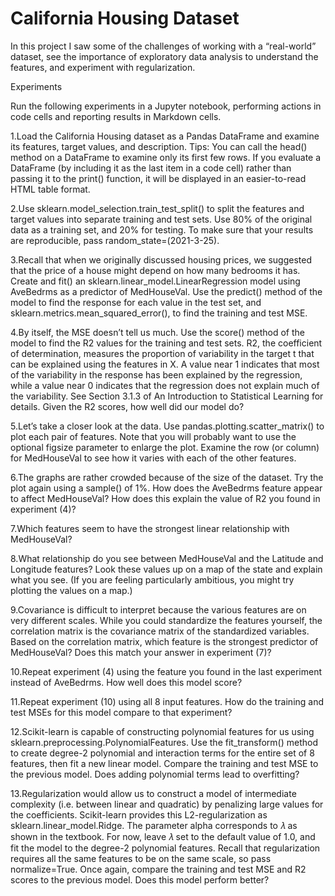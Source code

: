 # California Housing Dataset 

In this project I saw some of the challenges of working with a “real-world” dataset, 
see the importance of exploratory data analysis to understand the features, and experiment 
with regularization.<p>

Experiments<p>
Run the following experiments in a Jupyter notebook, performing actions in code cells and reporting results in Markdown cells.<p>
1.Load the California Housing dataset as a Pandas DataFrame and examine its features, target values, and description. Tips:
You can call the head() method on a DataFrame to examine only its first few rows.
If you evaluate a DataFrame (by including it as the last item in a code cell) rather than passing it to the print() function, 
it will be displayed in an easier-to-read HTML table format.<p>
2.Use sklearn.model_selection.train_test_split() to split the features and target values into separate training and test sets.
 Use 80% of the original data as a training set, and 20% for testing. To make sure that your results are reproducible, pass 
random_state=(2021-3-25).<p>
3.Recall that when we originally discussed housing prices, we suggested that the price of a house might depend on how many 
bedrooms it has. Create and fit() an sklearn.linear_model.LinearRegression model using AveBedrms as a predictor of MedHouseVal.
Use the predict() method of the model to find the response for each value in the test set, and sklearn.metrics.mean_squared_error(),
 to find the training and test MSE.<p>
4.By itself, the MSE doesn’t tell us much. Use the score() method of the model to find the R2 values for the training and test sets.
R2, the coefficient of determination, measures the proportion of variability in the target t that can be explained using the features
 in X. A value near 1 indicates that most of the variability in the response has been explained by the regression, while a value near
 0 indicates that the regression does not explain much of the variability. See Section 3.1.3 of An Introduction to Statistical 
Learning for details.
Given the R2 scores, how well did our model do?<p>
5.Let’s take a closer look at the data. Use pandas.plotting.scatter_matrix() to plot each pair of features. Note that you will probably
 want to use the optional figsize parameter to enlarge the plot. Examine the row (or column) for MedHouseVal to see how it varies with
 each of the other features.<p>
6.The graphs are rather crowded because of the size of the dataset. Try the plot again using a sample() of 1%. How does the AveBedrms
 feature appear to affect MedHouseVal? How does this explain the value of R2 you found in experiment (4)?<p>
7.Which features seem to have the strongest linear relationship with MedHouseVal?<p>
8.What relationship do you see between MedHouseVal and the Latitude and Longitude features? Look these values up on a map of the
 state and explain what you see.
(If you are feeling particularly ambitious, you might try plotting the values on a map.)<p>
9.Covariance is difficult to interpret because the various features are on very different scales. While you could standardize the 
features yourself, the correlation matrix is the covariance matrix of the standardized variables. Based on the correlation matrix, 
which feature is the strongest predictor of MedHouseVal? Does this match your answer in experiment (7)?<p>
10.Repeat experiment (4) using the feature you found in the last experiment instead of AveBedrms. How well does this model score?<p>
11.Repeat experiment (10) using all 8 input features. How do the training and test MSEs for this model compare to that experiment?<p>
12.Scikit-learn is capable of constructing polynomial features for us using sklearn.preprocessing.PolynomialFeatures. Use the 
fit_transform() method to create degree-2 polynomial and interaction terms for the entire set of 8 features, then fit a new 
linear model. Compare the training and test MSE to the previous model. Does adding polynomial terms lead to overfitting?<p>
13.Regularization would allow us to construct a model of intermediate complexity (i.e. between linear and quadratic) by penalizing
 large values for the coefficients. Scikit-learn provides this L2-regularization as sklearn.linear_model.Ridge. The parameter
 alpha corresponds to 𝜆 as shown in the textbook.
For now, leave 𝜆 set to the default value of 1.0, and fit the model to the degree-2 polynomial features. Recall that regularization
 requires all the same features to be on the same scale, so pass normalize=True.
Once again, compare the training and test MSE and R2 scores to the previous model. Does this model perform better?
